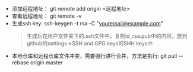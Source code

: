 * 添加远程地址： git remote add origin <远程地址>
* 查看远程地址： git remote -v
* 生成ssh key: ssh-keygen -t rsa -C "youremail@example.com"
   > 生成后在用户文件夹下的.ssh文件中，复制id_rsa.pub中的内容，放到github的settings->SSH and GPG keys的SHH keys中
* 本地仓库和远程仓库文件冲突，需要强行进行合并，方法是执行: git pull --rebase origin master